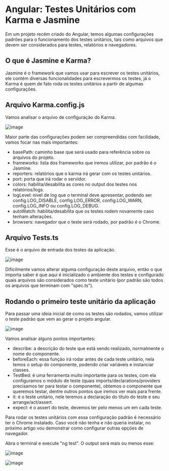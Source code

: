# Angular: Testes Unitários com Karma e Jasmine

Em um projeto recém criado do Angular, temos algumas configurações padrões para o funcionamento dos testes unitários, tais como arquivos que devem ser considerados para testes, relatórios e navegadores.

## O que é Jasmine e Karma?

Jasmine é o framework que vamos usar para escrever os testes unitários, ele contém diversas funcionalidades para escrevermos os testes, já o Karma é quem de fato roda os testes unitários a partir de algumas configurações.

## Arquivo Karma.config.js

Vamos analisar o arquivo de configuração do Karma.

![image](https://user-images.githubusercontent.com/73451858/151667459-022894fc-948c-4301-ac15-9743fb9e680f.png)

Maior parte das configurações podem ser compreendidas com facilidade, vamos focar nas mais importantes:

- basePath: caminho base que será usado para referência sobre os arquivos do projeto.
- frameworks: lista dos frameworks que iremos utilizar, por padrão é o Jasmine.
- reporters: relatórios que o karma irá gerar com os testes unitários.
- port: porta que irá rodar o servidor.
- colors: habilita/desabilita as cores no output dos testes nos relatórios/logs.
- logLevel: nivel de log que o terminal deve apresentar, podendo ser config.LOG_DISABLE, config.LOG_ERROR, config.LOG_WARN, config.LOG_INFO ou config.LOG_DEBUG.
- autoWatch: habilita/desabilita que os testes rodem novamente caso tenham alterações.
- browsers: navegador que o teste será rodado, por padrão é o Chrome.

## Arquivo Tests.ts

Esse é o arquivo de entrada dos testes da aplicação.

![image](https://user-images.githubusercontent.com/73451858/151667484-8c40d042-2f56-48d3-85de-a2bbc8e8e4bf.png)

Dificilmente vamos alterar alguma configuração deste arquivo, então o que importa saber é que aqui é inicializado o ambiente dos testes e configurado quais arquivos são considerados como teste unitário (por padrão são todos os arquivos que terminam com "spec.ts").

## Rodando o primeiro teste unitário da aplicação

Para passar uma ideia inicial de como os testes são rodados, vamos utilizar o teste padrão que vem ao gerar o projeto angular.

![image](https://user-images.githubusercontent.com/73451858/151667084-c729d97f-b8c3-4481-96aa-98034c82533a.png)

Vamos analisar alguns pontos importantes:

- describe: a descrição do teste que está sendo realizado, normalmente o nome do componente.
- beforeEach: essa função irá rodar antes de cada teste unitário, nela temos o setup do componente, podendo criar variáveis e instanciar classes.
- TestBed: é uma ferramenta muito importante para os testes, com ela configuramos o módulo de teste (quais imports/declarations/providers precisamos ter para testar o componente), obtemos o componente que queremos testar, dentre outros pontos que iremos ver mais para frente.
- it: é o teste unitário, nele teremos a declaração do título do teste e seu arrange/act/assert.
- expect: é o assert do teste, devemos ter pelo menos um em cada teste.

Para rodar os testes unitários com essa configuração padrão é necessário ter o Chrome instalado. Caso você não tenha e não queria instalar, no próximo artigo vou demonstrar como configurar outras opções de navegador.

Abra o terminal e execute "ng test". O output será mais ou menos esse:

![image](https://user-images.githubusercontent.com/73451858/151676291-88ce683e-3efa-45fb-9b90-4c60517776da.png)

![image](https://user-images.githubusercontent.com/73451858/151676302-f93e06df-9de4-401f-a428-3e99b35cada8.png)



